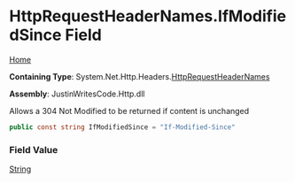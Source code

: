 # HttpRequestHeaderNames\.IfModifiedSince Field

[Home](../../../../README.md)

**Containing Type**: System\.Net\.Http\.Headers\.[HttpRequestHeaderNames](../README.md)

**Assembly**: JustinWritesCode\.Http\.dll

  
Allows a 304 Not Modified to be returned if content is unchanged

```csharp
public const string IfModifiedSince = "If-Modified-Since"
```

### Field Value

[String](https://docs.microsoft.com/en-us/dotnet/api/system.string)

